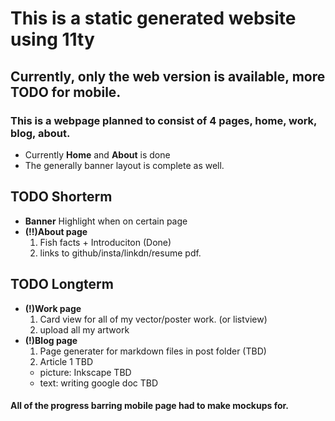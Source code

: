 # This is a static generated website using 11ty

## Currently, only the web version is available, more TODO for mobile.

### This is a webpage planned to consist of 4 pages, home, work, blog, about.
- Currently **Home** and **About** is done
- The generally banner layout is complete as well.

## TODO Shorterm
- **Banner** Highlight when on certain page
- **(!!)About page**
  1. Fish facts + Introduciton (Done)
  2. links to github/insta/linkdn/resume pdf.
## TODO Longterm
- **(!)Work page**
  1. Card view for all of my vector/poster work. (or listview)
  2. upload all my artwork
- **(!)Blog page**
  1. Page generater for markdown files in post folder (TBD)
  2. Article 1 TBD
    - picture: Inkscape TBD
    - text: writing google doc TBD
#### All of the progress barring mobile page had to make mockups for. 
